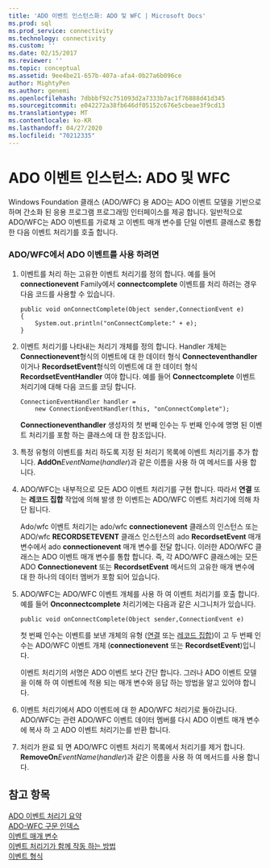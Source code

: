 ```yaml
---
title: 'ADO 이벤트 인스턴스화: ADO 및 WFC | Microsoft Docs'
ms.prod: sql
ms.prod_service: connectivity
ms.technology: connectivity
ms.custom: ''
ms.date: 02/15/2017
ms.reviewer: ''
ms.topic: conceptual
ms.assetid: 9ee4be21-657b-407a-afa4-0b27a6b096ce
author: MightyPen
ms.author: genemi
ms.openlocfilehash: 7dbbbf92c751093d2a7333b7ac1f76888d41d345
ms.sourcegitcommit: e042272a38fb646df05152c676e5cbeae3f9cd13
ms.translationtype: MT
ms.contentlocale: ko-KR
ms.lasthandoff: 04/27/2020
ms.locfileid: "70212335"
---
```

# <a name="ado-event-instantiation-ado-and-wfc"></a>ADO 이벤트 인스턴스: ADO 및 WFC
Windows Foundation 클래스 (ADO/WFC) 용 ADO는 ADO 이벤트 모델을 기반으로 하며 간소화 된 응용 프로그램 프로그래밍 인터페이스를 제공 합니다. 일반적으로 ADO/WFC는 ADO 이벤트를 가로채 고 이벤트 매개 변수를 단일 이벤트 클래스로 통합 한 다음 이벤트 처리기를 호출 합니다.  
  
### <a name="to-use-ado-events-in-adowfc"></a>ADO/WFC에서 ADO 이벤트를 사용 하려면  
  
1.  이벤트를 처리 하는 고유한 이벤트 처리기를 정의 합니다. 예를 들어 **connectionevent** Family에서 **connectcomplete** 이벤트를 처리 하려는 경우 다음 코드를 사용할 수 있습니다.  
  
    ```  
    public void onConnectComplete(Object sender,ConnectionEvent e)  
    {  
        System.out.println("onConnectComplete:" + e);  
    }  
    ```  
  
2.  이벤트 처리기를 나타내는 처리기 개체를 정의 합니다. Handler 개체는 **Connectionevent**형식의 이벤트에 대 한 데이터 형식 **Connecteventhandler** 이거나 **RecordsetEvent**형식의 이벤트에 대 한 데이터 형식 **RecordsetEventHandler** 여야 합니다. 예를 들어 **Connectcomplete** 이벤트 처리기에 대해 다음 코드를 코딩 합니다.  
  
    ```  
    ConnectionEventHandler handler =   
        new ConnectionEventHandler(this, "onConnectComplete");  
    ```  
  
     **Connectioneventhandler** 생성자의 첫 번째 인수는 두 번째 인수에 명명 된 이벤트 처리기를 포함 하는 클래스에 대 한 참조입니다.  
  
3.  특정 유형의 이벤트를 처리 하도록 지정 된 처리기 목록에 이벤트 처리기를 추가 합니다. **AddOn**_EventName_(*handler*)과 같은 이름을 사용 하 여 메서드를 사용 합니다.  
  
4.  ADO/WFC는 내부적으로 모든 ADO 이벤트 처리기를 구현 합니다. 따라서 **연결** 또는 **레코드 집합** 작업에 의해 발생 한 이벤트는 ADO/WFC 이벤트 처리기에 의해 차단 됩니다.  
  
     Ado/wfc 이벤트 처리기는 ado/wfc **connectionevent** 클래스의 인스턴스 또는 ADO/wfc **RECORDSETEVENT** 클래스 인스턴스의 ado **RecordsetEvent** 매개 변수에서 ado **connectionevent** 매개 변수를 전달 합니다. 이러한 ADO/WFC 클래스는 ADO 이벤트 매개 변수를 통합 합니다. 즉, 각 ADO/WFC 클래스에는 모든 ADO **Connectionevent** 또는 **RecordsetEvent** 메서드의 고유한 매개 변수에 대 한 하나의 데이터 멤버가 포함 되어 있습니다.  
  
5.  ADO/WFC는 ADO/WFC 이벤트 개체를 사용 하 여 이벤트 처리기를 호출 합니다. 예를 들어 **Onconnectcomplete** 처리기에는 다음과 같은 시그니처가 있습니다.  
  
    ```  
    public void onConnectComplete(Object sender,ConnectionEvent e)  
    ```  
  
     첫 번째 인수는 이벤트를 보낸 개체의 유형 ([연결](../../../ado/reference/ado-api/connection-object-ado.md) 또는 [레코드 집합](../../../ado/reference/ado-api/recordset-object-ado.md))이 고 두 번째 인수는 ADO/WFC 이벤트 개체 (**connectionevent** 또는 **RecordsetEvent**)입니다.  
  
     이벤트 처리기의 서명은 ADO 이벤트 보다 간단 합니다. 그러나 ADO 이벤트 모델을 이해 하 여 이벤트에 적용 되는 매개 변수와 응답 하는 방법을 알고 있어야 합니다.  
  
6.  이벤트 처리기에서 ADO 이벤트에 대 한 ADO/WFC 처리기로 돌아갑니다. ADO/WFC는 관련 ADO/WFC 이벤트 데이터 멤버를 다시 ADO 이벤트 매개 변수에 복사 하 고 ADO 이벤트 처리기는를 반환 합니다.  
  
7.  처리가 완료 되 면 ADO/WFC 이벤트 처리기 목록에서 처리기를 제거 합니다. **RemoveOn**_EventName_(*handler*)과 같은 이름을 사용 하 여 메서드를 사용 합니다.  
  
## <a name="see-also"></a>참고 항목  
 [ADO 이벤트 처리기 요약](../../../ado/guide/data/ado-event-handler-summary.md)   
 [ADO-WFC 구문 인덱스](../../../ado/reference/ado-api/ado-wfc-syntax-index.md)   
 [이벤트 매개 변수](../../../ado/guide/data/event-parameters.md)   
 [이벤트 처리기가 함께 작동 하는 방법](../../../ado/guide/data/how-event-handlers-work-together.md)   
 [이벤트 형식](../../../ado/guide/data/types-of-events.md)
